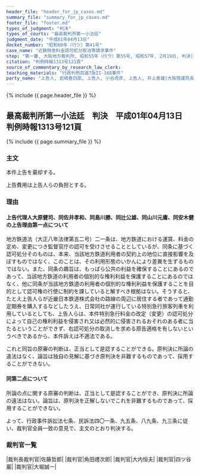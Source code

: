 ```yaml
---
header_file: "header_for_jp_cases.md"
summary_file: "summary_for_jp_cases.md"
footer_file: "footer.md"
types_of_judgment: "判決"
types_of_courts: "最高裁判所第一小法廷"
judgment_date: "平成01年04月13日"
docket_number: "昭和60年（行ツ）第41号"
case_name: "近鉄特急料金認可処分取消等請求事件"
step: "第一審, 大阪地方裁判所, 昭和55年（行ウ）第55号, 昭和57年, 2月19日, 判決|控訴審, 大阪高等裁判所, 昭和57年（行コ）第10号, 昭和59年10月30日, 判決"
citation: "判例時報1313号121頁"
source_of_commentary_by_research_law_clerk:
teaching_materials: "行政判例百選7版II-168事件"
party_name: "上告人, 岩崎善四郎, 上告人, 小谷虎彦, 上告人, 井上善雄|大阪陸運局長訴訟承継人, 被上告人, 近畿運輸局長, 井上徹太郎|被告人, 国, 右代表者法務大臣, 高辻正巳"
---
```


{% include {{ page.header_file }}  %}

## 最高裁判所第一小法廷　判決　平成01年04月13日　判例時報1313号121頁

{% include {{ page.summary_file }}  %}






### 主文



本件上告を棄却する。

上告費用は上告人らの負担とする。





### 理由



#### 上告代理人大原健司、同佐井孝和、同島川勝、同辻公雄、同山川元庸、同安木健の上告理由第一点について

地方鉄道法（大正八年法律第五二号）二一条は、地方鉄道における運賃、料金の定め、変更につき監督官庁の認可を受けさせることとしているが、同条に基づく認可処分そのものは、本来、当該地方鉄道利用者の契約上の地位に直接影響を及ぼすものではなく、このことは、その利用形態のいかんにより差異を生ずるものではない。また、同条の趣旨は、もっぱら公共の利益を確保することにあるのであって、当該地方鉄道の利用者の個別的な権利利益を保護することにあるのではなく、他に同条が当該地方鉄道の利用者の個別的な権利利益を保護することを目的として認可権の行使に制約を課していると解すべき根拠はない。そうすると、たとえ上告人らが近畿日本鉄道株式会社の路線の周辺に居住する者であって通勤定期券を購入するなどしたうえ、日常同社が運行している特別急行旅客列車を利用しているとしても、上告人らは、本件特別急行料金の改定（変更）の認可処分によって自己の権利利益を侵害され又は必然的に侵害されるおそれのある者に当たるということができず、右認可処分の取消しを求める原告適格を有しないというべきであるから、本件訴えは不適法である。

これと同旨の原審の判断は、正当として是認することができる。原判決に所論の違法はなく、論旨は独自の見解に基づき原判決を非難するものであって、採用することができない。

#### 同第二点について

所論の点に関する原審の判断は、正当として是認することができ、原判決に所論の違法はない。論旨は、原判決を正解しないでこれを非難するものであって、採用することができない。

よって、行政事件訴訟法七条、民訴法四〇一条、九五条、八九条、九三条に従い、裁判官全員一致の意見で、主文のとおり判決する。

### 裁判官一覧

|裁判長裁判官|佐藤哲郎|
|裁判官|角田禮次郎|
|裁判官|大内恒夫|
|裁判官|四ツ谷巖|
|裁判官|大堀誠一|




